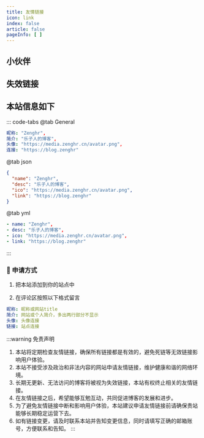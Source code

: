 ```yaml
---
title: 友情链接
icon: link
index: false
article: false
pageInfo: [ ]
---
```


<script setup lang="ts">
import MyCoverLink from "@MyCoverLink";
</script>

## 小伙伴

<MyCoverLink type="friend"/>

## 失效链接
<MyCoverLink type="invalid"/>

## 本站信息如下

::: code-tabs
@tab General

```yml
昵称: "Zenghr",
简介: "乐子人的博客",
头像: "https://media.zenghr.cn/avatar.png",
连接: "https://blog.zenghr"
```

@tab json

```json
{
  "name": "Zenghr",
  "desc": "乐子人的博客",
  "ico": "https://media.zenghr.cn/avatar.png",
  "link": "https://blog.zenghr"
}
```
@tab yml

```yml
- name: "Zenghr",
- desc: "乐子人的博客",
- ico: "https://media.zenghr.cn/avatar.png",
- link: "https://blog.zenghr"
```

:::

### :lollipop: 申请方式

1. 把本站添加到你的站点中

2. 在评论区按照以下格式留言

```yml
昵称: 昵称或网站title
简介: 网站或个人简介，多出两行部分不显示
头像: 头像连接
链接: 站点连接
```


:::warning 免责声明

1. 本站将定期检查友情链接，确保所有链接都是有效的，避免死链等无效链接影响用户体验。
2. 本站不接受涉及政治和非法内容的网站申请友情链接，维护健康和谐的网络环境。
3. 长期无更新、无法访问的博客将被视为失效链接，本站有权终止相关的友情链接。
4. 在友情链接之后，希望能够互勉互动，共同促进博客的发展和进步。
5. 为了避免友情链接中断和影响用户体验，本站建议申请友情链接前请确保贵站能够长期稳定运营下去。
6. 如有链接变更，请及时联系本站并告知变更信息，同时请填写正确的邮箱账号，方便联系和告知。
:::

